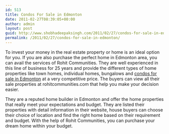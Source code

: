 ```yaml
---
id: 513
title: Condos For Sale in Edmonton
date: 2011-02-27T08:39:05+00:00
author: admin
layout: post
guid: http://www.shobhadeepaksingh.com/2011/02/27/condos-for-sale-in-edmonton/
permalink: /2011/02/27/condos-for-sale-in-edmonton/
---
```

To invest your money in the real estate property or home is an ideal option for you. If you are also purchase the perfect home in Edmonton area, you can avail the services of Rohit Communities. They are well experienced in this line of business for 25 years and provide the different types of home properties like town homes, individual homes, bungalows and [condos for sale in Edmonton](http://www.rohitcommunities.com/) at a very competitive price. The buyers can view all their sale properties at rohitcommunities.com that help you make your decision easier. 

They are a reputed home builder in Edmonton and offer the home properties that really meet your expectations and budget. They are listed their properties with detail information in their website, house buyers can choose their choice of location and find the right home based on their requirement and budget. With the help of Rohit Communities, you can purchase your dream home within your budget.